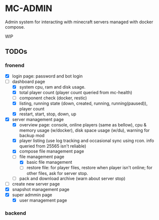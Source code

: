 # MC-ADMIN

Admin system for interacting with minecraft servers managed with docker compose.

WIP

## TODOs

### fronend

- [x] login page: password and bot login
- [ ] dashboard page
  - [x] system cpu, ram and disk usage.
  - [x] total player count (player count queried from mc-health)
  - [ ] component check (docker, restic)
  - [x] listing, running state (down, created, running, running(paused)), player count
  - [x] restart, start, stop, down, up
- [x] server management page
  - [x] overview page: console, online players (same as bellow), cpu & memory usage (w/docker), disk space usage (w/du), warning for backup mod
  - [x] player listing (use log tracking and occasional sync using rcon. info queried from 25565 isn't reliable)
  - [x] compose file management page
  - [ ] file management page
    - [x] basic file management
    - [ ] restore file: for player files, restore when player isn't online; for other files, ask for server stop.
  - [ ] pack and download archive (warn about server stop)
- [ ] create new server page
- [x] snapshot management page
- [x] super admmin page
  - [x] user management page

### backend
